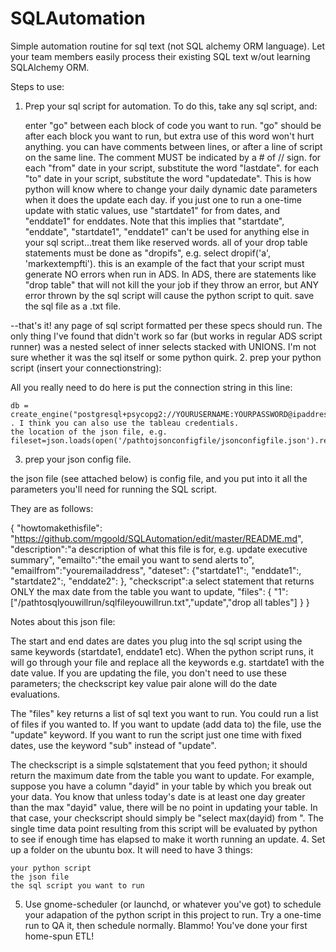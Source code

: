 # SQLAutomation
Simple automation routine for sql text (not SQL alchemy ORM language).  Let your team members easily process their existing SQL text w/out learning SQLAlchemy ORM.

Steps to use:

 1. Prep your sql script for automation. To do this, take any sql script, and:

    enter "go" between each block of code you want to run. "go" should be after each block you want to run, but extra use of this word won't hurt anything.
    you can have comments between lines, or after a line of script on the same line. The comment MUST be indicated by a # of // sign.
    for each "from" date in your script, substitute the word "lastdate". for each "to" date in your script, substitute the word "updatedate". This is how python will know where to change your daily dynamic date parameters when it does the update each day.
        if you just one to run a one-time update with static values, use "startdate1" for from dates, and "enddate1" for enddates.
        Note that this implies that "startdate", "enddate", "startdate1", "enddate1" can't be used for anything else in your sql script...treat them like reserved words. 
    all of your drop table statements must be done as "dropifs", e.g. select dropif('a', 'markextempfti').
        this is an example of the fact that your script must generate NO errors when run in ADS. In ADS, there are statements like "drop table" that will not kill the your job if they throw an error, but ANY error thrown by the sql script will cause the python script to quit. 
    save the sql file as a .txt file. 

--that's it! any page of sql script formatted per these specs should run. The only thing I've found that didn't work so far (but works in regular ADS script runner) was a nested select of inner selects stacked with UNIONS. I'm not sure whether it was the sql itself or some python quirk.
2. prep your python script (insert your connectionstring):

All you really need to do here is put the connection string in this line:

    db = create_engine("postgresql+psycopg2://YOURUSERNAME:YOURPASSWORD@ipaddress:port/server") . I think you can also use the tableau credentials.
    the location of the json file, e.g. fileset=json.loads(open('/pathtojsonconfigfile/jsonconfigfile.json').read()) 

3. prep your json config file.

the json file (see attached below) is config file, and you put into it all the parameters you'll need for running the SQL script.

They are as follows:

{
"howtomakethisfile": "https://github.com/mgoold/SQLAutomation/edit/master/README.md",
"description":"a description of what this file is for, e.g. update executive summary",
"emailto":"the email you want to send alerts to",
"emailfrom":"youremailaddress",
"dateset":
{"startdate1":<insert date>,
"enddate1":<insert date>,
"startdate2":<insert date>,
"enddate2":<insert date>
},
"checkscript":a select statement that returns ONLY the max date from the table you want to update,
"files":
{
"1":["/pathtosqlyouwillrun/sqlfileyouwillrun.txt","update","drop all tables"]
}
}

Notes about this json file:

The start and end dates are dates you plug into the sql script using the same keywords (startdate1, enddate1 etc). When the python script runs, it will go through your file and replace all the keywords e.g. startdate1 with the date value. If you are updating the file, you don't need to use these parameters; the checkscript key value pair alone will do the date evaluations.

The "files" key returns a list of sql text you want to run. You could run a list of files if you wanted to. If you want to update (add data to) the file, use the "update" keyword. If you want to run the script just one time with fixed dates, use the keyword "sub" instead of "update".

The checkscript is a simple sqlstatement that you feed python; it should return the maximum date from the table you want to update. For example, suppose you have a column "dayid" in your table by which you break out your data. You know that unless today's date is at least one day greater than the max "dayid" value, there will be no point in updating your table. In that case, your checkscript should simply be "select max(dayid) from <YOURTABLENAME>". The single time data point resulting from this script will be evaluated by python to see if enough time has elapsed to make it worth running an update.
4. Set up a folder on the ubuntu box. It will need to have 3 things:

    your python script
    the json file
    the sql script you want to run 
    
5. Use gnome-scheduler (or launchd, or whatever you've got) to schedule your adapation of the python script in this project to run.  Try a one-time run to QA it, then schedule normally.  Blammo!  You've done your first home-spun ETL!
